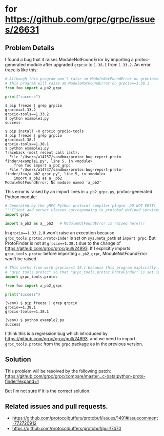 # for https://github.com/grpc/grpc/issues/26631

## Problem Details

I found a bug that it raises ModuleNotFoundError by importing a protoc-generated module after upgraded `grpcio` to `1.38.1` from `1.33.2`.
An error trace is like this:

```python
# Although this program won't raise an ModuleNotFoundError on grpcio==1.33.2,
# this program will raise an ModuleNotFoundError on grpcio==1.38.1.
from foo import a_pb2_grpc

print("success")
```

```
$ pip freeze | grep grpcio
grpcio==1.33.2
grpcio-tools==1.33.2
$ python example1.py 
success

$ pip install -U grpcio grpcio-tools
$ pip freeze | grep grpcio
grpcio==1.38.1
grpcio-tools==1.38.1
$ python example1.py 
Traceback (most recent call last):
  File "/Users/a14737/sandbox/protoc-bug-report-proto-finder/example1.py", line 5, in <module>
    from foo import a_pb2_grpc
  File "/Users/a14737/sandbox/protoc-bug-report-proto-finder/foo/a_pb2_grpc.py", line 5, in <module>
    import a_pb2 as a__pb2
ModuleNotFoundError: No module named 'a_pb2'
```

This error is raised by an import lines in `a_pb2_grpc.py`, protoc-generated Python module:

```python
# Generated by the gRPC Python protocol compiler plugin. DO NOT EDIT!
"""Client and server classes corresponding to protobuf-defined services."""
import grpc

import a_pb2 as a__pb2   # ModuleNotFoundError is raised here!!!
```

In `grpcio==1.33.2`, it won't raise an exception because `grpc_tools.protoc.ProtoFinder` is set on `sys.meta_path` at `import grpc`.
But ProtoFinder is not at `grpcio==1.38.1` due to the change of https://github.com/grpc/grpc/pull/24993.  If I explicitly imports `grpc_tools.protoc` before importing `a_pb2_grpc`, ModuleNotFoundError won't be raised.

```python
# This works fine with grpcio==1.38.1 because this program explicitly imports
# "grpc_tools.protoc" so that "grpc_tools.protoc.ProtoFinder" is set in sys.meta_path.
import grpc_tools.protoc

from foo import a_pb2_grpc

print("success")
```

```
(venv) $ pip freeze | grep grpcio
grpcio==1.38.1
grpcio-tools==1.38.1

(venv) $ python example2.py 
success
```

I think this is a regression bug which introduced by https://github.com/grpc/grpc/pull/24993,
and we need to import `grpc_tools.protoc` from the `grpc` package as in the previous version.

## Solution

This problem will be resolved by the following patch:
https://github.com/grpc/grpc/compare/master...c-bata:python-proto-finder?expand=1

But I'm not sure if it is the correct solution.


## Related issues and pull requests.

* https://github.com/protocolbuffers/protobuf/issues/1491#issuecomment-772720912
* https://github.com/protocolbuffers/protobuf/pull/7470
